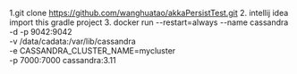 1.git clone https://github.com/wanghuatao/akkaPersistTest.git
2. intellij idea import this gradle project
3. 
  docker run  --restart=always  --name cassandra -d -p 9042:9042 \
  -v /data/cadata:/var/lib/cassandra \
  -e CASSANDRA_CLUSTER_NAME=mycluster  \
  -p 7000:7000 cassandra:3.11
  
  
